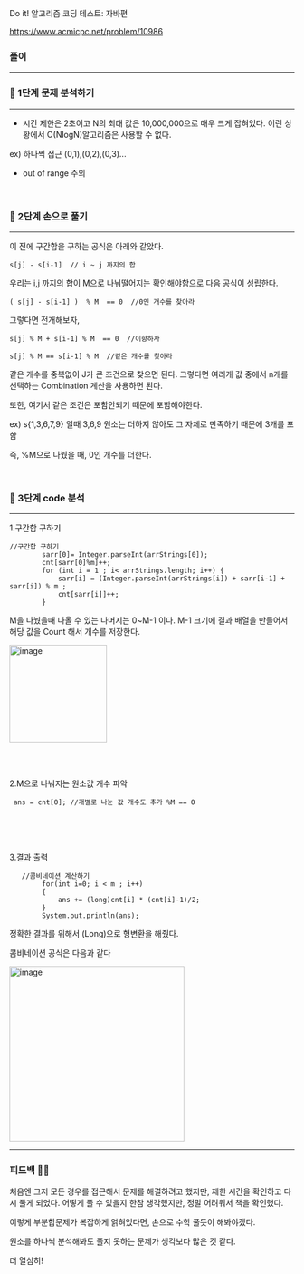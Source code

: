 Do it! 알고리즘 코딩 테스트: 자바편 

https://www.acmicpc.net/problem/10986


### 풀이
---
### 📄 1단계 문제 분석하기
---
- 시간 제한은 2초이고 N의 최대 값은 10,000,000으로 매우 크게 잡혀있다. 이런 상황에서 O(NlogN)알고리즘은 사용할 수 없다. 

ex) 하나씩 접근 (0,1),(0,2),(0,3)...
- out of range 주의 

<br>

### 🤘 2단계 손으로 풀기
---

이 전에 구간합을 구하는 공식은 아래와 같았다. 
```
s[j] - s[i-1]  // i ~ j 까지의 합
```
우리는 i,j 까지의 합이 M으로 나눠떨어지는 확인해야함으로 다음 공식이 성립한다. 

```
( s[j] - s[i-1] )  % M  == 0  //0인 개수를 찾아라
```

그렇다면 전개해보자,

```
s[j] % M + s[i-1] % M  == 0  //이항하자 

s[j] % M == s[i-1] % M  //같은 개수를 찾아라
```

같은 개수를 중복없이 J가 큰 조건으로 찾으면 된다. 
그렇다면 여러개 값 중에서 n개를 선택하는 Combination 계산을 사용하면 된다.

또한, 여기서 같은 조건은 포함안되기 때문에 포함해야한다. 


ex) s{1,3,6,7,9} 일때 3,6,9 원소는 더하지 않아도 그 자체로 만족하기 때문에 3개를 포함 


즉, %M으로 나눴을 때, 0인 개수를 더한다. 



<br>

### 👀 3단계 code 분석 
---
1.구간합 구하기

```
//구간합 구하기 
        sarr[0]= Integer.parseInt(arrStrings[0]);
        cnt[sarr[0]%m]++;
        for (int i = 1 ; i< arrStrings.length; i++) {
            sarr[i] = (Integer.parseInt(arrStrings[i]) + sarr[i-1] + sarr[i]) % m ; 
            cnt[sarr[i]]++;
        }
```

M을 나눴을때 나올 수 있는 나머지는 0~M-1 이다. M-1 크기에 결과 배열을 만들어서 해당 값을 Count 해서 개수를 저장한다. 

<img width="172" alt="image" src="https://github.com/2-say/algorithm-study/assets/91319157/e01c5410-83ed-4241-9557-349bbf8adc38">

<br><br>



2.M으로 나눠지는 원소값 개수 파악

``` 
 ans = cnt[0]; //개별로 나눈 값 개수도 추가 %M == 0 
```



<br><br><br>




3.결과 출력

```
   //콤비네이션 계산하기
        for(int i=0; i < m ; i++)
        {
            ans += (long)cnt[i] * (cnt[i]-1)/2;
        }
        System.out.println(ans);
```

정확한 결과를 위해서 (Long)으로 형변환을 해줬다.

콤비네이션 공식은 다음과 같다 

<img width="309" alt="image" src="https://github.com/2-say/algorithm-study/assets/91319157/76734f12-37ac-40af-897f-cb5b9876cce2">


<br>


---

### 피드백 👩‍🏫
처음엔 그저 모든 경우를 접근해서 문제를 해결하려고 했지만, 제한 시간을 확인하고 다시 풀게 되었다. 어떻게 풀 수 있을지 한참 생각했지만, 정말 어려워서 책을 확인했다. 

이렇게 부분합문제가 복잡하게 얽혀있다면, 손으로 수학 풀듯이 해봐야겠다. 

원소를 하나씩 분석해봐도 풀지 못하는 문제가 생각보다 많은 것 같다. 

더 열심히!

